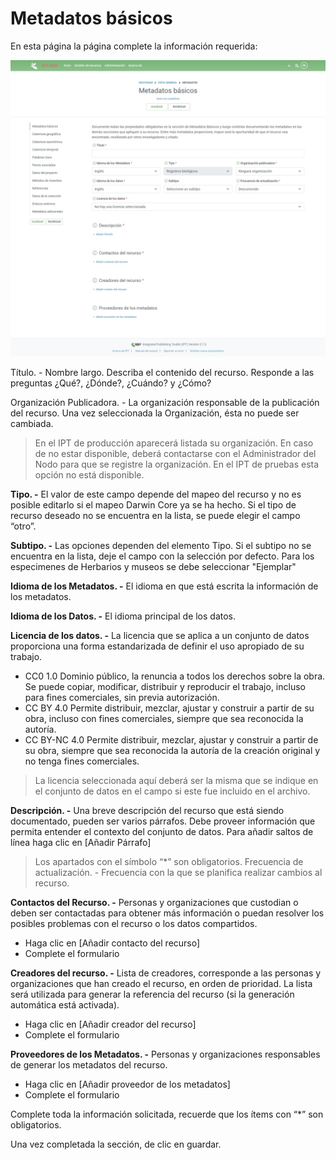 # Metadatos básicos

En esta página la página complete la información requerida:&#x20;

![](<../../.gitbook/assets/image (4) (3).png>)

Título. - Nombre largo. Describa el contenido del recurso. Responde a las preguntas ¿Qué?, ¿Dónde?, ¿Cuándo? y ¿Cómo?&#x20;

Organización Publicadora. - La organización responsable de la publicación del recurso. Una vez seleccionada la Organización, ésta no puede ser cambiada.&#x20;

> En el IPT de producción aparecerá listada su organización. En caso de no estar disponible, deberá contactarse con el Administrador del Nodo para que se registre la organización. En el IPT de pruebas esta opción no está disponible.&#x20;

**Tipo. -** El valor de este campo depende del mapeo del recurso y no es posible editarlo si el mapeo Darwin Core ya se ha hecho. Si el tipo de recurso deseado no se encuentra en la lista, se puede elegir el campo “otro”.&#x20;

**Subtipo. -** Las opciones dependen del elemento Tipo. Si el subtipo no se encuentra en la lista, deje el campo con la selección por defecto. Para los especimenes de Herbarios y museos se debe seleccionar "Ejemplar"

**Idioma de los Metadatos. -** El idioma en que está escrita la información de los metadatos.&#x20;

**Idioma de los Datos. -** El idioma principal de los datos.&#x20;

**Licencia de los datos. -** La licencia que se aplica a un conjunto de datos proporciona una forma estandarizada de definir el uso apropiado de su trabajo.&#x20;

* CC0 1.0 Dominio público, la renuncia a todos los derechos sobre la obra. Se puede copiar, modificar, distribuir y reproducir el trabajo, incluso para fines comerciales, sin previa autorización.&#x20;
* CC BY 4.0 Permite distribuir, mezclar, ajustar y construir a partir de su obra, incluso con fines comerciales, siempre que sea reconocida la autoría.&#x20;
* CC BY-NC 4.0 Permite distribuir, mezclar, ajustar y construir a partir de su obra, siempre que sea reconocida la autoría de la creación original y no tenga fines comerciales.&#x20;

> La licencia seleccionada aquí deberá ser la misma que se indique en el conjunto de datos en el campo si este fue incluido en el archivo.

**Descripción. -** Una breve descripción del recurso que está siendo documentado, pueden ser varios párrafos. Debe proveer información que permita entender el contexto del conjunto de datos. Para añadir saltos de línea haga clic en \[Añadir Párrafo]

> Los apartados con el símbolo “\*” son obligatorios. Frecuencia de actualización. - Frecuencia con la que se planifica realizar cambios al recurso.&#x20;

**Contactos del Recurso. -** Personas y organizaciones que custodian o deben ser contactadas para obtener más información o puedan resolver los posibles problemas con el recurso o los datos compartidos.&#x20;

* Haga clic en \[Añadir contacto del recurso]&#x20;
* Complete el formulario&#x20;

**Creadores del recurso. -** Lista de creadores, corresponde a las personas y organizaciones que han creado el recurso, en orden de prioridad. La lista será utilizada para generar la referencia del recurso (si la generación automática está activada).&#x20;

* Haga clic en \[Añadir creador del recurso]&#x20;
* Complete el formulario&#x20;

**Proveedores de los Metadatos. -** Personas y organizaciones responsables de generar los metadatos del recurso.&#x20;

* Haga clic en \[Añadir proveedor de los metadatos]&#x20;
* Complete el formulario

Complete toda la información solicitada, recuerde que los ítems con “\*” son obligatorios.&#x20;

Una vez completada la sección, de clic en guardar.

####
